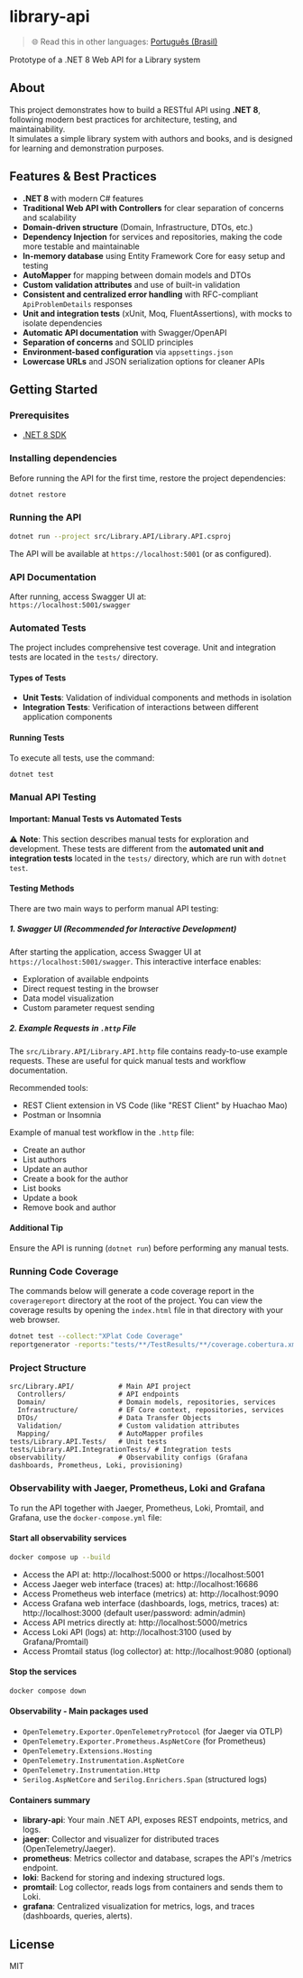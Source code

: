 # library-api

> :globe_with_meridians: Read this in other languages: [Português (Brasil)](README.pt-br.md)

Prototype of a .NET 8 Web API for a Library system

## About

This project demonstrates how to build a RESTful API using **.NET 8**, following modern best practices for architecture, testing, and maintainability.  
It simulates a simple library system with authors and books, and is designed for learning and demonstration purposes.

## Features & Best Practices

- **.NET 8** with modern C# features
- **Traditional Web API with Controllers** for clear separation of concerns and scalability
- **Domain-driven structure** (Domain, Infrastructure, DTOs, etc.)
- **Dependency Injection** for services and repositories, making the code more testable and maintainable
- **In-memory database** using Entity Framework Core for easy setup and testing
- **AutoMapper** for mapping between domain models and DTOs
- **Custom validation attributes** and use of built-in validation
- **Consistent and centralized error handling** with RFC-compliant `ApiProblemDetails` responses
- **Unit and integration tests** (xUnit, Moq, FluentAssertions), with mocks to isolate dependencies
- **Automatic API documentation** with Swagger/OpenAPI
- **Separation of concerns** and SOLID principles
- **Environment-based configuration** via `appsettings.json`
- **Lowercase URLs** and JSON serialization options for cleaner APIs

## Getting Started

### Prerequisites

- [.NET 8 SDK](https://dotnet.microsoft.com/download/dotnet/8.0)

### Installing dependencies

Before running the API for the first time, restore the project dependencies:

```sh
dotnet restore
```

### Running the API

```sh
dotnet run --project src/Library.API/Library.API.csproj
```

The API will be available at `https://localhost:5001` (or as configured).

### API Documentation

After running, access Swagger UI at:  
`https://localhost:5001/swagger`

### Automated Tests

The project includes comprehensive test coverage. Unit and integration tests are located in the `tests/` directory.

#### Types of Tests
- **Unit Tests**: Validation of individual components and methods in isolation
- **Integration Tests**: Verification of interactions between different application components

#### Running Tests
To execute all tests, use the command:
```sh
dotnet test
```

### Manual API Testing

#### Important: Manual Tests vs Automated Tests

:warning: **Note**: This section describes manual tests for exploration and development. 
These tests are different from the **automated unit and integration tests** located in the `tests/` directory, 
which are run with `dotnet test`.

#### Testing Methods

There are two main ways to perform manual API testing:

##### 1. Swagger UI (Recommended for Interactive Development)

After starting the application, access Swagger UI at `https://localhost:5001/swagger`. 
This interactive interface enables:
- Exploration of available endpoints
- Direct request testing in the browser
- Data model visualization
- Custom parameter request sending

##### 2. Example Requests in `.http` File

The `src/Library.API/Library.API.http` file contains ready-to-use example requests. 
These are useful for quick manual tests and workflow documentation.

Recommended tools:
- REST Client extension in VS Code (like "REST Client" by Huachao Mao)
- Postman or Insomnia

Example of manual test workflow in the `.http` file:
- Create an author
- List authors
- Update an author
- Create a book for the author
- List books
- Update a book
- Remove book and author

#### Additional Tip

Ensure the API is running (`dotnet run`) before performing any manual tests.

### Running Code Coverage

The commands below will generate a code coverage report in the `coveragereport` directory at the root of the project. You can view the coverage results by opening the `index.html` file in that directory with your web browser.

```sh
dotnet test --collect:"XPlat Code Coverage"
reportgenerator -reports:"tests/**/TestResults/**/coverage.cobertura.xml" -targetdir:coveragereport -reporttypes:Html
```

### Project Structure

```
src/Library.API/           # Main API project
  Controllers/             # API endpoints
  Domain/                  # Domain models, repositories, services
  Infrastructure/          # EF Core context, repositories, services
  DTOs/                    # Data Transfer Objects
  Validation/              # Custom validation attributes
  Mapping/                 # AutoMapper profiles
tests/Library.API.Tests/   # Unit tests
tests/Library.API.IntegrationTests/ # Integration tests
observability/             # Observability configs (Grafana dashboards, Prometheus, Loki, provisioning)
```

### Observability with Jaeger, Prometheus, Loki and Grafana

To run the API together with Jaeger, Prometheus, Loki, Promtail, and Grafana, use the `docker-compose.yml` file:

#### Start all observability services

```sh
docker compose up --build
```

- Access the API at: http://localhost:5000 or https://localhost:5001
- Access Jaeger web interface (traces) at: http://localhost:16686
- Access Prometheus web interface (metrics) at: http://localhost:9090
- Access Grafana web interface (dashboards, logs, metrics, traces) at: http://localhost:3000 (default user/password: admin/admin)
- Access API metrics directly at: http://localhost:5000/metrics
- Access Loki API (logs) at: http://localhost:3100 (used by Grafana/Promtail)
- Access Promtail status (log collector) at: http://localhost:9080 (optional)

#### Stop the services

```sh
docker compose down
```

#### Observability - Main packages used

- `OpenTelemetry.Exporter.OpenTelemetryProtocol` (for Jaeger via OTLP)
- `OpenTelemetry.Exporter.Prometheus.AspNetCore` (for Prometheus)
- `OpenTelemetry.Extensions.Hosting`
- `OpenTelemetry.Instrumentation.AspNetCore`
- `OpenTelemetry.Instrumentation.Http`
- `Serilog.AspNetCore` and `Serilog.Enrichers.Span` (structured logs)

#### Containers summary

- **library-api**: Your main .NET API, exposes REST endpoints, metrics, and logs.
- **jaeger**: Collector and visualizer for distributed traces (OpenTelemetry/Jaeger).
- **prometheus**: Metrics collector and database, scrapes the API's /metrics endpoint.
- **loki**: Backend for storing and indexing structured logs.
- **promtail**: Log collector, reads logs from containers and sends them to Loki.
- **grafana**: Centralized visualization for metrics, logs, and traces (dashboards, queries, alerts).

## License

MIT
